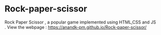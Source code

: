 # Rock-paper-scissor
Rock Paper Scissor , a popular game implemented using HTML,CSS and JS .
View the webpage :  https://anandk-pm.github.io/Rock-paper-scissor/
